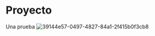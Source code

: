 # Proyecto
Una prueba
![39144e57-0497-4827-84a1-2f415b0f3cb8](https://user-images.githubusercontent.com/89290612/130313514-d9c8bbca-1305-4e40-9cd0-86e9bda6954e.jpg)
